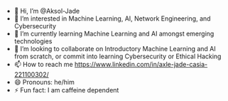 - 👋 Hi, I’m @Aksol-Jade
- 👀 I’m interested in Machine Learning, AI, Network Engineering, and Cybersecurity
- 🌱 I’m currently learning Machine Learning and AI amongst emerging technologies
- 💞️ I’m looking to collaborate on Introductory Machine Learning and AI from scratch, or commit into learning Cybersecurity or Ethical Hacking
- 📫 How to reach me https://www.linkedin.com/in/axle-jade-casia-221100302/
- 😄 Pronouns: he/him
- ⚡ Fun fact: I am caffeine dependent

<!---
Aksol-Jade/Aksol-Jade is a ✨ special ✨ repository because its `README.md` (this file) appears on your GitHub profile.
You can click the Preview link to take a look at your changes.
--->
